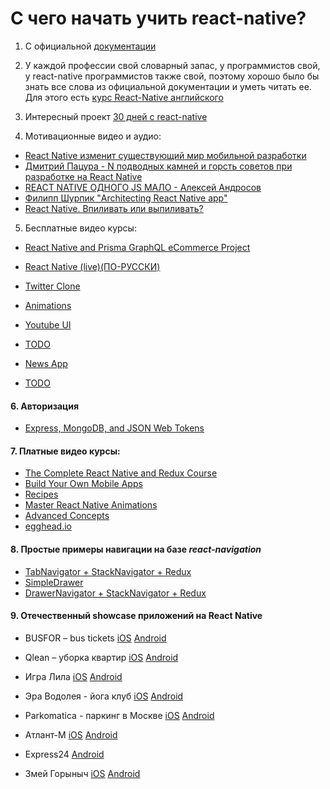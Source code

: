# C чего начать учить react-native?

1. С официальной [документации](https://facebook.github.io/react-native/docs/getting-started.html)

2. У каждой профессии свой словарный запас, у программистов свой, у react-native программистов также свой, поэтому хорошо было бы знать все слова из официальной документации и уметь читать ее. Для этого есть [курс React-Native английского](https://www.memrise.com/course/1450006/react-react-native/)

3. Интересный проект [30 дней с react-native](https://github.com/fangwei716/30-days-of-react-native)

4. Мотивационные видео и аудио:
  * [React Native изменит существующий мир мобильной разработки](https://www.youtube.com/watch?v=Fdi6YcmBVG8&t=9s)
  * [Дмитрий Пацура - N подводных камней и горсть советов при разработке на React Native](https://youtu.be/qehnKIu30mY) 
  * [REACT NATIVE ОДНОГО JS МАЛО - Алексей Андросов](https://www.youtube.com/watch?v=RwTmWpZ0MyA)
  * [Филипп Шурпик "Architecting React Native app"](https://www.youtube.com/watch?v=3MmwAW1VnGo)
  * [React Native. Впиливать или выпиливать?](https://androiddev.apptractor.ru/android-dev-podkast-70/)

5. Бесплатные видео курсы:
  * [React Native and Prisma GraphQL eCommerce Project](https://www.youtube.com/playlist?list=PLN3n1USn4xlmqhVdKMurNREwtiUpq-SFy)
    
  * [React Native (live)(ПО-РУССКИ)](https://youtu.be/BbqY_AyF_IM)
  * [Twitter Clone](https://github.com/react-native-village/react-native-video-tutorial)
  * [Animations](https://www.youtube.com/watch?v=XKgfszmI1bk)
  * [Youtube UI](https://www.youtube.com/watch?v=LdKtugH-sb8)
  * [TODO](https://www.youtube.com/watch?v=xb8uTN3qiUI)
  * [News App](https://www.youtube.com/watch?v=8id-MphYTAo)
  * [TODO](https://www.youtube.com/watch?v=AV41HahZEpU)
    
#### 6. Авторизация 
    
  * [Express, MongoDB, and JSON Web Tokens](https://medium.com/handlebar-labs/graphql-authentication-with-react-native-apollo-part-1-2-9613aacd80b3)
    

#### 7. Платные видео курсы:
  * [The Complete React Native and Redux Course](https://www.udemy.com/the-complete-react-native-and-redux-course)
  * [Build Your Own Mobile Apps](https://www.udemy.com/react-native-build-your-own-mobile-apps)
  * [Recipes](https://www.udemy.com/react-native-recipes-volume-1)
  * [Master React Native Animations](https://www.udemy.com/master-react-native-animations)
  * [Advanced Concepts](https://www.udemy.com/react-native-advanced)
  * [egghead.io](https://egghead.io/browse/frameworks/react-native)

    
#### 8. Простые примеры навигации на базе  *react-navigation*
  * [TabNavigator + StackNavigator + Redux](https://github.com/react-native-village/TabStackNavigatorRedux)
  * [SimpleDrawer](https://github.com/react-native-village/SimpleDrawer)
  * [DrawerNavigator + StackNavigator + Redux](https://github.com/react-native-village/DrawerStackNavigatorRedux)

#### 9. Отечественный showcase приложений на React Native
   *  BUSFOR – bus tickets [iOS](https://itunes.apple.com/app/busfor-bilety-na-avtobusy/id1029817513?ls=1&mt=8) [Android](https://play.google.com/store/apps/details?id=com.busfor.Busfor)

   *  Qlean – уборка квартир [iOS](https://itunes.apple.com/app/id1011771034?mt=8) [Android](https://play.google.com/store/apps/details?id=com.qlean.qlean)

   *  Игра Лила [iOS](https://itunes.apple.com/ru/app/дхарма/id1296604457?mt=8) [Android](https://play.google.com/store/apps/details?id=com.dharma)
   
   *  Эра Водолея - йога клуб [iOS](https://itunes.apple.com/app/id1313316908) [Android](https://play.google.com/store/apps/details?id=com.aquarianage)
   
   *  Parkomatica  - паркинг в Москве [iOS](https://itunes.apple.com/us/app/parkomatica-moscow-parking/id1268850750?mt=8) [Android](https://play.google.com/store/apps/details?id=ru.parkomatica&hl=ru)
      
   *  Атлант-М [iOS](https://itunes.apple.com/ru/app/атлант-м/id515931794?mt=8) [Android](https://play.google.com/store/apps/details?id=com.atlantm&hl=ru)
     
   *  Express24 [Android](https://play.google.com/store/apps/details?id=com.uznewmax.theflash) 

   *  Змей Горыныч [iOS](https://itunes.apple.com/ru/app/%D0%B0%D0%B7%D1%81-%D0%B7%D0%BC%D0%B5%D0%B9%D0%B3%D0%BE%D1%80%D1%8B%D0%BD%D1%8B%D1%87/id1378411298?l=ru&ls=1&mt=8) [Android](https://play.google.com/store/apps/details?id=com.gorynichthedragon.app) 
   
